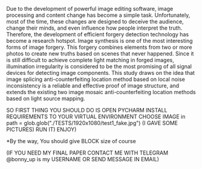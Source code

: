 Due to the development of powerful image editing software, image processing and content change has become a simple task. 
Unfortunately, most of the time, these changes are designed to deceive the audience, change their minds, and even influence how people interpret the truth. 
Therefore, the development of efficient forgery detection technology has become a research hotspot. 
Image synthesis is one of the most interesting forms of image forgery. 
This forgery combines elements from two or more photos to create new truths based on scenes that never happened. 
Since it is still difficult to achieve complete light matching in forged images, illumination irregularity is considered to be the most promising of all 
signal devices for detecting image components. This study draws on the idea that image splicing anti-counterfeiting location method based on local noise 
inconsistency is a reliable and effective proof of image structure, and extends the existing two image mosaic anti-counterfeiting location methods based on 
light source mapping.

SO FIRST THING YOU SHOULD DO IS
OPEN PYCHARM
INSTALL REQUIREMENTS TO YOUR VIRTUAL ENVIRONMENT
CHOOSE IMAGE in path = glob.glob("./TESTS/1920x1080/test1_fake.jpg") (I GAVE SOME PICTURES)
RUN IT) ENJOY)

*By the way, You should give BLOCK size of course

(IF YOU NEED MY FINAL PAPER CONTACT ME WITH TELEGRAM @bonny_up is my USERNAME OR SEND MESSAGE IN EMAIL)

